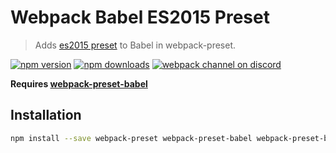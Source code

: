 # Webpack Babel ES2015 Preset
> Adds [es2015 preset](http://babeljs.io/docs/plugins/preset-es2015/) to Babel in webpack-preset.

[![npm version](https://img.shields.io/npm/v/webpack-preset-babel-es2015.svg?style=flat-square)](https://www.npmjs.com/package/webpack-preset-babel-es2015)
[![npm downloads](https://img.shields.io/npm/dm/webpack-preset-babel-es2015.svg?style=flat-square)](https://www.npmjs.com/package/webpack-preset-babel-es2015)
[![webpack channel on discord](https://img.shields.io/badge/discord-%23webpack%20%40%20reactiflux-61dafb.svg?style=flat-square)](https://discord.gg/0ZcbPKXt5bVrknv7)

**Requires [webpack-preset-babel](https://github.com/webpack-preset/webpack-preset-babel)**

## Installation

```sh
npm install --save webpack-preset webpack-preset-babel webpack-preset-babel-es2015
```
